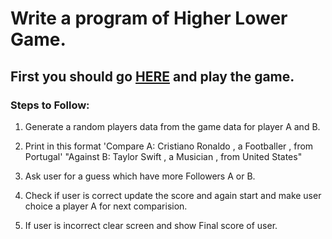 # Write a program of Higher Lower Game.
## First you should go [HERE](http://www.higherlowergame.com/)  and play the game.


### Steps to Follow:

1. Generate a random players data from the game data for player A and B.

2. Print in this format 'Compare A:  Cristiano Ronaldo , a Footballer , from Portugal'
    "Against B:  Taylor Swift , a Musician , from United States"

3. Ask user for a guess which have more Followers A or B.

4. Check if user is correct update the score and again start and make user choice a player A for next comparision.

5. If user is incorrect clear screen and show Final score of user.

